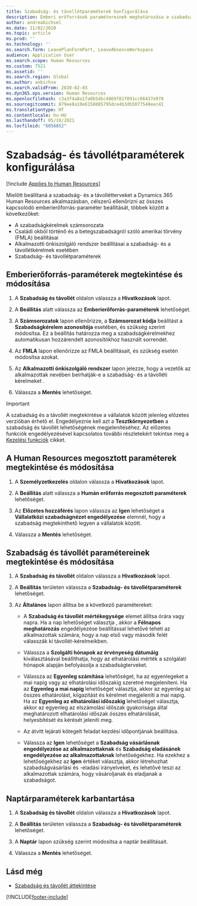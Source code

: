 ```yaml
---
title: Szabadság- és távollétparaméterek konfigurálása
description: Emberi erőforrások paramétereinek meghatározása a szabadsághoz és a távolléthez a Dynamics 365 Human Resources alkalmazásban.
author: andreabichsel
ms.date: 11/02/2020
ms.topic: article
ms.prod: ''
ms.technology: ''
ms.search.form: LeavePlanFormPart, LeaveAbsenceWorkspace
audience: Application User
ms.search.scope: Human Resources
ms.custom: 7521
ms.assetid: ''
ms.search.region: Global
ms.author: anbichse
ms.search.validFrom: 2020-02-03
ms.dyn365.ops.version: Human Resources
ms.openlocfilehash: c3a3f4a8a1fa0b5dbc4869f81f091cc66437e978
ms.sourcegitcommit: 879ee8a10e6158885795dce4b3db5077540eec41
ms.translationtype: HT
ms.contentlocale: hu-HU
ms.lasthandoff: 05/18/2021
ms.locfileid: "6056852"
---
```

# <a name="configure-leave-and-absence-parameters"></a>Szabadság- és távollétparaméterek konfigurálása

[!include [Applies to Human Resources](../includes/applies-to-hr.md)]

Mielőtt beállítaná a szabadság- és a távollétterveket a Dynamics 365 Human Resources alkalmazásban, célszerű ellenőrizni az összes kapcsolódó emberierőforrás-paraméter beállítását, többek között a következőket:

- A szabadságkérelmek számsorozata
- Családi okból történő és a betegszabadságról szóló amerikai törvény (FMLA) beállításai
- Alkalmazotti önkiszolgáló rendszer beállításai a szabadság- és a távollétkérelmek esetében
- Szabadság- és távollétparaméterek

## <a name="view-and-change-human-resources-parameters"></a>Emberierőforrás-paraméterek megtekintése és módosítása

1. A **Szabadság és távollét** oldalon válassza a **Hivatkozások** lapot.

2. A **Beállítás** alatt válassza az **Emberierőforrás-paraméterek** lehetőséget.

3. A **Számsorozatok** lapon ellenőrizze, a **Számsorozat kódja** beálítást a **Szabadságkérelem azonosítója** esetében, és szükség szerint módosítsa. Ez a beállítás határozza meg a szabadságkérelmekhez automatikusan hozzárendelt azonosítókhoz használt sorrendet.

4. Az **FMLA** lapon ellenőrizze az FMLA beállításait, és szükség esetén módosítsa azokat.

5. Az **Alkalmazotti önkiszolgáló rendszer** lapon jelezze, hogy a vezetők az alkalmazottak nevében beírhatják-e a szabadság- és a távolléti kérelmeket .

7. Válassza a **Mentés** lehetőséget.

>[!IMPORTANT]
>A szabadság és a távollét megtekintése a vállalatok között jelenleg előzetes verzióban érhető el. Engedélyeznie kell azt a **Tesztkörnyezetben** a szabadság és távollét lehetőségének megjelenítéséhez. Az előzetes funkciók engedélyezésével kapcsolatos további részletekért tekintse meg a [Kezelési funkciók](hr-admin-manage-features.md) cikket.

## <a name="view-and-change-human-resources-shared-parameters"></a>A Human Resources megosztott paraméterek megtekintése és módosítása

1. A **Személyzetkezelés** oldalon válassza a **Hivatkozások** lapot.

2. A **Beállítás** alatt válassza a **Humán erőforrás megosztott paraméterek** lehetőséget.

3. Az **Előzetes hozzáférés** lapon válassza az **Igen** lehetőséget a **Vállalatközi szabadságnézet engedélyezése** elemnél, hogy a szabadság megtekinthető legyen a vállalatok között.

4. Válassza a **Mentés** lehetőséget.

## <a name="view-and-change-leave-and-absence-parameters"></a>Szabadság és távollét paramétereinek megtekintése és módosítása

1. A **Szabadság és távollét** oldalon válassza a **Hivatkozások** lapot.

2. A **Beállítás** területen válassza a **Szabadság- és távollétparaméterek** lehetőséget.

3. Az **Általános** lapon állítsa be a következő paramétereket:
 
    - A **Szabadság és távollét mértékegysége** elemet állítsa órára vagy napra. Ha a nap lehetőséget választja , akkor a **Félnapos meghatározás** engedélyezése beállítással lehetővé teheti az alkalmazottak számára, hogy a nap első vagy második felét válasszák ki távollét-kérelmeikben. 

    - Válassza a **Szolgálti hónapok az érvényeség dátumáig** kiválasztásával beállíthatja, hogy az elhatárolási mérték a szolgálati hónapok alapján befolyásolja a szabadságterveket.

    - Válassza az **Egyenleg számítása** lehetőséget, ha az egyenlegeket a mai napig vagy az elhatárolási időszakig szeretné megjeleníteni. Ha az **Egyenleg a mai napig** lehetőséget választja, akkor az egyenleg az összes elhatárolást, kiigazítást és kérelmet megjeleníti a mai napig. Ha az **Egyenleg az elhatárolási időszakig** lehetőséget választja, akkor az egyenleg az elszámolási időszak gyakorisága által meghatározott elhatárolási időszak összes elhatárolását, helyesbítését és kérését jeleníti meg. 

    - Az átvitt lejárati kötegelt feladat kezdési időpontjának beállítása.  
    
    - Válassza az **Igen** lehetőséget a **Szabadság vásárlásnak engedélyezése az alkalmazottaknak** és **Szabadság eladásánek engedélyezése az alkalmazottaknak** lehetőségekhez. Ha ezekhez a lehetőségekhez az **Igen** értéket választja, akkor létrehozhat szabadságvásárlási és -eladási irányelveket, és lehetővé teszi az alkalmazottak számára, hogy vásároljanak és eladjanak a szabadságot.

## <a name="configure-calendar-parameters"></a>Naptárparaméterek karbantartása

1. A **Szabadság és távollét** oldalon válassza a **Hivatkozások** lapot.

2. A **Beállítás** területen válassza a **Szabadság- és távollétparaméterek** lehetőséget.

3. A **Naptár** lapon szükség szerint módosítsa a naptár beállításait.

4. Válassza a **Mentés** lehetőséget.

## <a name="see-also"></a>Lásd még

- [Szabadság és távollét áttekintése](hr-leave-and-absence-overview.md)


[!INCLUDE[footer-include](../includes/footer-banner.md)]